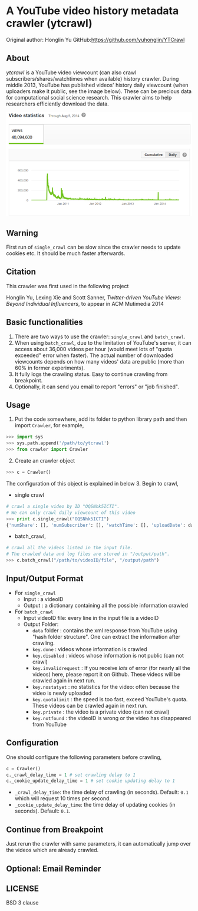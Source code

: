 A YouTube video history metadata crawler (ytcrawl)
========================================

Original author: Honglin Yu
GitHub:https://github.com/yuhonglin/YTCrawl

About
-----
*ytcrawl* is a YouTube video viewcount (can also crawl subscribers/shares/watchtimes when available) history crawler. During middle 2013, YouTube has published videos' history daily viewcount (when uploaders make it public, see the image below). These can be precious data for computational social science research. This crawler aims to help researchers efficiently download the data.

![dailyViewcount.png](img/dailyViewcount.png "videoID: OQSNhk5ICTI")


Warning
-------
First run of ```single_crawl``` can be slow since the crawler needs to update cookies etc. It should be much faster afterwards. 

Citation
--------
This crawler was first used in the following project

Honglin Yu, Lexing Xie and Scott Sanner, *Twitter-driven YouTube Views: Beyond Individual Influencers*, to appear in ACM Mutimedia 2014


Basic functionalities
---------------------
1. There are two ways to use the crawler: ```single_crawl``` and  ```batch_crawl```.
2. When using ```batch_crawl```, due to the limitation of YouTube's server, it can access about 36,000 videos per hour (would meet lots of "quota exceeded" error when faster). The actual number of downloaded viewcounts depends on how many videos' data are public (more than 60% in former experiments). 
3. It fully logs the crawling status. Easy to continue crawling from breakpoint.
4. Optionally, it can send you email to report "errors" or "job finished".


Usage
-----

1. Put the code somewhere, add its folder to python library path and then import ```Crawler```, for example,

  ```python
  >>> import sys
  >>> sys.path.append('/path/to/ytcrawl')
  >>> from crawler import Crawler
  ```
2. Create an crawler object

  ```python
  >>> c = Crawler()
  ```
  The configuration of this object is explained in below
3. Begin to crawl,
  - single crawl
  ```python
  # crawl a single video by ID "OQSNhk5ICTI".
  # We can only crawl daily viewcount of this video
  >>> print c.single_crawl("OQSNhk5ICTI")
  {'numShare': [], 'numSubscriber': [], 'watchTime': [], 'uploadDate': datetime.date(2010, 1, 9), 'dailyViewcount': [16,   11, 2, 1, 0, ...,  4800, 4891, 4844, 5427, 5505, 5068, 4663]}
  ```
  - batch_crawl,
  ```python
  # crawl all the videos listed in the input file.
  # The crawled data and log files are stored in "/output/path".
  >>> c.batch_crawl("/path/to/videoID/file", "/output/path") 
  ```

Input/Output Format
-------------------
* For ```single_crawl```
  - Input : a videoID
  - Output : a dictionary containing all the possible information crawled
* For ```batch_crawl```
  - Input videoID file: every line in the input file is a videoID
  - Output Folder:
     - ```data``` folder : contains the xml response from YouTube using "hash folder structure". One can extract the information after crawling.
     - ```key.done``` : videos whose information is crawled
     - ```key.disabled``` : videos whose information is not public (can not crawl)
     - ```key.invalidrequest``` : If you receive *lots* of error (for nearly all the videos) here, please report it on Github. These videos will be crawled again in next run.
     - ```key.nostatyet``` : no statistics for the video: often because the video is newly uploaded
     - ```key.quotalimit``` : the speed is too fast, exceed YouTube's quota. These videos can be crawled again in next run.
     - ```key.private``` : the video is a private video (can not crawl)
     - ```key.notfound``` : the videoID is wrong or the video has disappeared from YouTube


Configuration
-------------
One should configure the following parameters before crawling,
  ```python
  c = Crawler()
  c._crawl_delay_time = 1 # set crawling delay to 1
  c._cookie_update_delay_time = 1 # set cookie updating delay to 1
  ```

* ```_crawl_delay_time```: the time delay of crawling (in seconds). Default: ```0.1``` which will request 10 times per second.
* ```_cookie_update_delay_time```: the time delay of updating cookies (in seconds). Default: ```0.1```.



Continue from Breakpoint
------------------------
Just rerun the crawler with same parameters, it can automatically jump over the videos which are already crawled.


Optional: Email Reminder
------------------------


LICENSE
--------
BSD 3 clause
